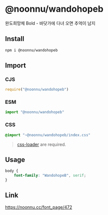 # @noonnu/wandohopeb
완도희망체 Bold - 바닷가에 다녀 오면 추억이 남지

## Install
```sh
npm i @noonnu/wandohopeb
```
## Import
### CJS
```js
require("@noonnu/wandohopeb")
```
### ESM
```js
import "@noonnu/wandohopeb"
```
### CSS 
```css
@import "~@noonnu/wandohopeb/index.css"
```
> [css-loader](https://github.com/webpack-contrib/css-loader) are required.

## Usage
```css
body {
    font-family: "WandohopeB", serif;
}
```

## Link
https://noonnu.cc/font_page/472
